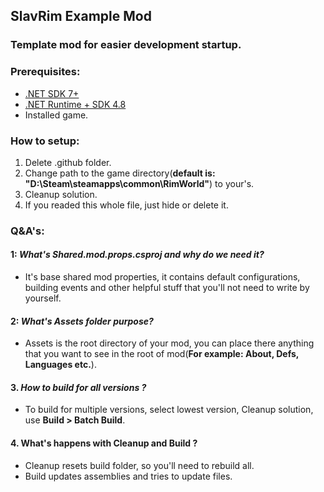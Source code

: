 ﻿## SlavRim Example Mod

### Template mod for easier development startup.

### Prerequisites:

- [.NET SDK 7+](https://dotnet.microsoft.com/en-us/download/dotnet/7.0)
- [.NET Runtime + SDK 4.8](https://dotnet.microsoft.com/en-us/download/dotnet-framework/net48)
- Installed game.

### How to setup:

1. Delete .github folder.
2. Change path to the game directory(<b>default is: "D:\Steam\steamapps\common\RimWorld\"</b>) to your's.
3. Cleanup solution.
4. If you readed this whole file, just hide or delete it.

### Q&A's:

#### 1: <i>What's Shared.mod.props.csproj and why do we need it?</i>
- It's base shared mod properties, it contains default configurations, building events and other helpful stuff that you'll not need to write by yourself.

#### 2: <i>What's Assets folder purpose?</i>
- Assets is the root directory of your mod, you can place there anything that you want to see in the root of mod(<b>For example: About, Defs, Languages etc.</b>).

#### 3. <i>How to build for all versions ?</i>
- To build for multiple versions, select lowest version, Cleanup solution, use <b>Build > Batch Build</b>.

#### 4. What's happens with Cleanup and Build ?
- Cleanup resets build folder, so you'll need to rebuild all.
- Build updates assemblies and tries to update files.
